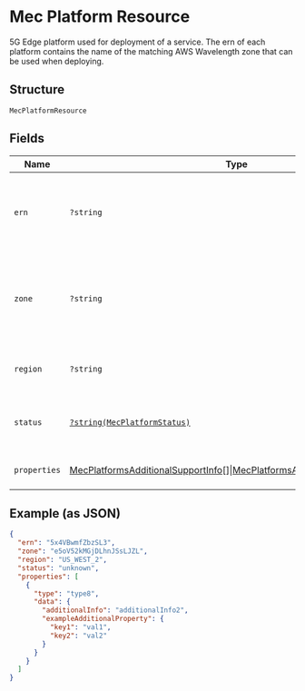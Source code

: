 
# Mec Platform Resource

5G Edge platform used for deployment of a service. The ern of each platform contains the name of the matching AWS Wavelength zone that can be used when deploying.

## Structure

`MecPlatformResource`

## Fields

| Name | Type | Tags | Description | Getter | Setter |
|  --- | --- | --- | --- | --- | --- |
| `ern` | `?string` | Optional | Edge Resource Name. A string identifier for a set of edge resources.<br><br>**Constraints**: *Maximum Length*: `32`, *Pattern*: `^[A-Za-z0-9-]{3,32}$` | getErn(): ?string | setErn(?string ern): void |
| `zone` | `?string` | Optional | Unique identifier representing a zone. *Note:* This will have a null value as a placeholder.<br><br>**Constraints**: *Maximum Length*: `32`, *Pattern*: `^[A-Za-z0-9]{3,32}$` | getZone(): ?string | setZone(?string zone): void |
| `region` | `?string` | Optional | MEC region name. Current valid values are US_WEST_2 and US_EAST_1. | getRegion(): ?string | setRegion(?string region): void |
| `status` | [`?string(MecPlatformStatus)`](../../doc/models/mec-platform-status.md) | Optional | Status of the MEC Platform (default is 'unknown')<br><br>**Default**: `MecPlatformStatus::UNKNOWN` | getStatus(): ?string | setStatus(?string status): void |
| `properties` | [MecPlatformsAdditionalSupportInfo](../../doc/models/mec-platforms-additional-support-info.md)[]\|[MecPlatformsAdditionalSupportInfo](../../doc/models/mec-platforms-additional-support-info.md)\|null | Optional | This is a container for one-of cases. | getProperties(): | setProperties( properties): void |

## Example (as JSON)

```json
{
  "ern": "5x4VBwmfZbzSL3",
  "zone": "e5oV52kMGjDLhnJSsLJZL",
  "region": "US_WEST_2",
  "status": "unknown",
  "properties": [
    {
      "type": "type8",
      "data": {
        "additionalInfo": "additionalInfo2",
        "exampleAdditionalProperty": {
          "key1": "val1",
          "key2": "val2"
        }
      }
    }
  ]
}
```

